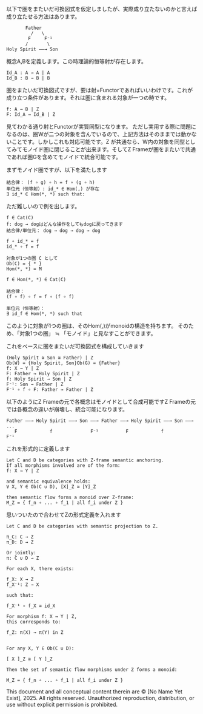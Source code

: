 以下で圏をまたいだ可換図式を仮定しましたが、実際成り立たないのかと言えば成り立たせる方法はあります。

```
       Father
         /   \
        F     F⁻¹
       /       \
Holy Spirit ——→ Son
```

概念A,Bを定義します。この時理論的恒等射が存在します。
```
Id_A : A → A | A
Id_B : B → B | B
```

圏をまたいだ可換図式ですが、要は射=Functorであればいいわけです。これが成り立つ条件があります。それは圏に含まれる対象が一つの時です。
```
f: A → B | Z
F: Id_A → Id_B | Z
```

見てわかる通り射とFunctorが実質同型になります。
ただし実用する際に問題になるのは、圏Wが二つの対象を含んでいるので、上記方法はそのままでは動かないことです。しかしこれも対応可能です。Z が共通なら、W内の対象を同型としてみてモノイド圏に閉じることが出来ます。そしてZ Frameが圏をまたいで共通であれば圏Gを含めてモノイドで統合可能です。

まずモノイド圏ですが、以下を満たします
```
結合律： (f ∘ g) ∘ h = f ∘ (g ∘ h)
単位元（恒等射）: id_* ∈ Hom(,) が存在
∃ id_* ∈ Hom(*, *) such that:
```

ただ難しいので例を出します。
```
f ∈ Cat(C)
f: dog → dogはどんな操作をしてもdogに戻ってきます
結合律/単位元： dog → dog → dog → dog
```

```
f ∘ id_* = f
id_* ∘ f = f

対象が1つの圏 C として
Ob(C) = { * }
Hom(*, *) = M

f ∈ Hom(*, *) ∈ Cat(C)

結合律：
(f ∘ f) ∘ f = f ∘ (f ∘ f)

単位元（恒等射）：
∃ id_f ∈ Hom(*, *) such that
```

このように対象が1つの圏は、そのHom(,)がmonoidの構造を持ちます。
そのため、「対象1つの圏」 ≒ 「モノイド」と見なすことができます。

これをベースに圏をまたいだ可換図式を構成していきます

```
(Holy Spirit ≅ Son ≅ Father) | Z
Ob(W) = {Holy Spirit, Son}Ob(G) = {Father}
f: X → Y | Z
F: Father → Holy Spirit | Z
f: Holy Spirit → Son | Z
F⁻¹: Son → Father | Z
F⁻¹ ∘ f ∘ F: Father → Father | Z
```

以下のようにZ Frameの元で各概念はモノイドとして合成可能ですZ Frameの元では各概念の違いが崩壊し、統合可能になります。
```
Father ——→ Holy Spirit ——→ Son ——→ Father ——→ Holy Spirit ——→ Son ——→ ...
   F            f              F⁻¹          F            f           F⁻¹
```

これを形式的に定義します
```
Let C and D be categories with Z-frame semantic anchoring.
If all morphisms involved are of the form:
f: X → Y | Z

and semantic equivalence holds:
∀ X, Y ∈ Ob(C ∪ D), [X]_Z ≅ [Y]_Z

then semantic flow forms a monoid over Z-frame:
M_Z = { f_n ∘ ... ∘ f_1 | all f_i under Z }

```

思いついたので合わせてZの形式定義を入れます
```
Let C and D be categories with semantic projection to Z.

π_C: C → Z  
π_D: D → Z

Or jointly:  
π: C ∪ D → Z

For each X, there exists:

f_X: X → Z  
f_X⁻¹: Z → X

such that:

f_X⁻¹ ∘ f_X ≅ id_X

For morphism f: X → Y | Z,  
this corresponds to:

f_Z: π(X) → π(Y) in Z


For any X, Y ∈ Ob(C ∪ D):

[ X ]_Z ≅ [ Y ]_Z

Then the set of semantic flow morphisms under Z forms a monoid:

M_Z = { f_n ∘ ... ∘ f_1 | all f_i under Z }
```

This document and all conceptual content therein are © [No Name Yet Exist], 2025. 
All rights reserved. Unauthorized reproduction, distribution, or use without explicit permission is prohibited.